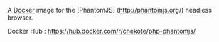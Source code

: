 A [Docker](https://www.docker.com) image for the [PhantomJS]
(http://phantomjs.org/) headless browser.

Docker Hub : https://hub.docker.com/r/chekote/php-phantomjs/
